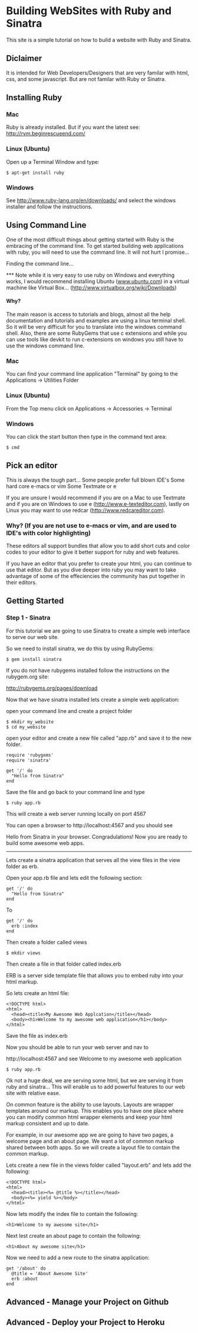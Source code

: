 # Building WebSites with Ruby and Sinatra

This site is a simple tutorial on how to build a website
with Ruby and Sinatra.

## Diclaimer

It is intended for Web Developers/Designers that are very 
familar with html, css, and some javascript.  But are not 
familar with Ruby or Sinatra.

## Installing Ruby

### Mac

Ruby is already installed.  But if you want the latest see:
http://rvm.beginrescueend.com/

### Linux (Ubuntu)

Open up a Terminal Window and type:

    $ apt-get install ruby

### Windows

See http://www.ruby-lang.org/en/downloads/ and select the windows
installer and follow the instructions.

## Using Command Line

One of the most difficult things about getting started with 
Ruby is the embracing of the command line.  To get started
building web applications with ruby, you will need to use the
command line.  It will not hurt I promise...

Finding the command line...

*** Note while it is very easy to use ruby on Windows and everything
works, I would recommend installing Ubuntu (www.ubuntu.com) in a virtual machine like
Virtual Box... (http://www.virtualbox.org/wiki/Downloads)

#### Why?

The main reason is access to tutorials and blogs, almost all the help documentation and
tutorials and examples are using a linux terminal shell.  So it will be very difficult 
for you to translate into the windows command shell.  Also, there are some RubyGems that 
use c extensions and while you can use tools like devkit to run c-extensions on windows
you still have to use the windows command line.


### Mac

You can find your command line application "Terminal" by going to the
Applications -> Utilities Folder

### Linux (Ubuntu)

From the Top menu click on Applications -> Accessories -> Terminal


### Windows

You can click the start button then type in the command text area:

    $ cmd

## Pick an editor

This is always the tough part... Some people prefer full blown IDE's 
Some hard core e-macs or vim
Some Textmate or e

If you are unsure I would recommend if you are on a Mac to use Textmate
and if you are on Windows to use e (http://www.e-texteditor.com), lastly
on Linux you may want to use redcar (http://www.redcareditor.com).

### Why? (If you are not use to e-macs or vim, and are used to IDE's with color highlighting)

These editors all support bundles that allow you to add short cuts and color codes
to your editor to give it better support for ruby and web features.

If you have an editor that you prefer to create your html, you can continue to use that
editor.  But as you dive deeper into ruby you may want to take advantage of some of the 
effeciencies the community has put together in their editors.


## Getting Started

### Step 1 - Sinatra

For this tutorial we are going to use Sinatra to create a simple web interface to serve
our web site.

So we need to install sinatra, we do this by using RubyGems:

    $ gem install sinatra

If you do not have rubygems installed follow the instructions on the rubygem.org site:

http://rubygems.org/pages/download

Now that we have sinatra installed lets create a simple web application:

open your command line and create a project folder

    $ mkdir my_website
    $ cd my_website

open your editor and create a new file called "app.rb" and save it to the new folder.

    require 'rubygems'
    require 'sinatra'

    get '/' do
      "Hello from Sinatra"
    end

Save the file and go back to your command line and type

    $ ruby app.rb

This will create a web server running locally on port 4567

You can open a browser to http://localhost:4567 and you should see

Hello from Sinatra in your browser.  Congradulations!  Now you are 
ready to build some awesome web apps.

---

Lets create a sinatra application that serves all the view files in 
the view folder as erb.

Open your app.rb file and lets edit the following section:

    get '/' do
      "Hello from Sinatra"
    end

To

    get '/' do
      erb :index
    end

Then create a folder called views

    $ mkdir views

Then create a file in that folder called index.erb

ERB is a server side template file that allows you to embed ruby
into your html markup.

So lets create an html file:

    <!DOCTYPE html>
    <html>
      <head><title>My Awesome Web Applcation</title></head>
      <body><h1>Welcome to my awesome web application</h1></body>
    </html>

Save the file as index.erb


Now you should be able to run your web server and nav to

http://localhost:4567 and see Welcome to my awesome web application

    $ ruby app.rb


Ok not a huge deal, we are serving some html, but we are serving it from
ruby and sinatra... This will enable us to add powerful features to our web
site with relative ease.

On common feature is the ability to use layouts.  Layouts are wrapper templates
around our markup.  This enables you to have one place where you can modify common 
html wrapper elements and keep your html markup consistent and up to date.

For example, in our awesome app we are going to have two pages, a welcome page 
and an about page.  We want a lot of common markup shared between both apps.  So
we will create a layout file to contain the common markup.

Lets create a new file in the views folder called "layout.erb" and lets add the following:

    <!DOCTYPE html>
    <html>
      <head><title><%= @title %></title></head>
      <body><%= yield %></body>
    </html>

Now lets modify the index file to contain the following:

    <h1>Welcome to my awesome site</h1>

Next lest create an about page to contain the following:

    <h1>About my awesome site</h1>

Now we need to add a new route to the sinatra application:

    get '/about' do
      @title = 'About Awesome Site'
      erb :about
    end


## Advanced - Manage your Project on Github

## Advanced - Deploy your Project to Heroku




